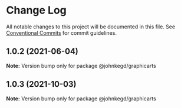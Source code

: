 # Change Log

All notable changes to this project will be documented in this file.
See [Conventional Commits](https://conventionalcommits.org) for commit guidelines.

## 1.0.2 (2021-06-04)

**Note:** Version bump only for package @johnkegd/graphicarts

## 1.0.3 (2021-10-03)

**Note:** Version bump only for package @johnkegd/graphicarts
